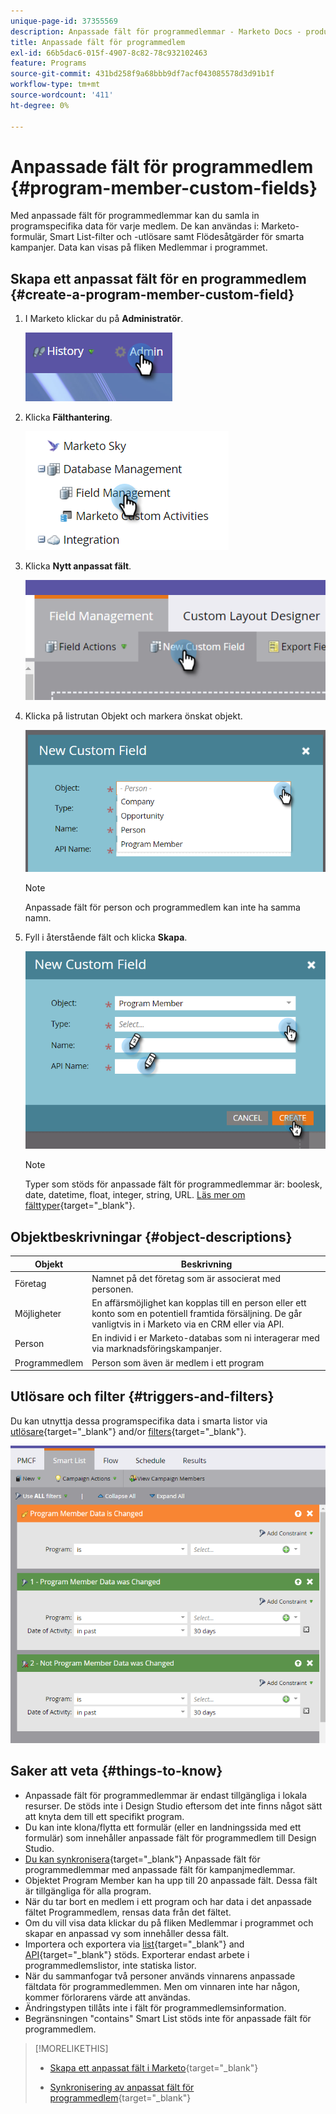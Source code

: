 ```yaml
---
unique-page-id: 37355569
description: Anpassade fält för programmedlemmar - Marketo Docs - produktdokumentation
title: Anpassade fält för programmedlem
exl-id: 66b5dac6-015f-4907-8c82-78c932102463
feature: Programs
source-git-commit: 431bd258f9a68bbb9df7acf043085578d3d91b1f
workflow-type: tm+mt
source-wordcount: '411'
ht-degree: 0%

---
```


# Anpassade fält för programmedlem {#program-member-custom-fields}

Med anpassade fält för programmedlemmar kan du samla in programspecifika data för varje medlem. De kan användas i: Marketo-formulär, Smart List-filter och -utlösare samt Flödesåtgärder för smarta kampanjer. Data kan visas på fliken Medlemmar i programmet.

## Skapa ett anpassat fält för en programmedlem {#create-a-program-member-custom-field}

1. I Marketo klickar du på **Administratör**.

   ![](assets/one.png)

1. Klicka **Fälthantering**.

   ![](assets/two.png)

1. Klicka **Nytt anpassat fält**.

   ![](assets/three.png)

1. Klicka på listrutan Objekt och markera önskat objekt.

   ![](assets/four.png)

   >[!NOTE]
   >
   >Anpassade fält för person och programmedlem kan inte ha samma namn.

1. Fyll i återstående fält och klicka **Skapa**.

   ![](assets/five.png)

   >[!NOTE]
   >
   >Typer som stöds för anpassade fält för programmedlemmar är: boolesk, date, datetime, float, integer, string, URL. [Läs mer om fälttyper](/help/marketo/product-docs/administration/field-management/custom-field-type-glossary.md){target="_blank"}.

## Objektbeskrivningar {#object-descriptions}

| Objekt | Beskrivning |
|---|---|
| Företag | Namnet på det företag som är associerat med personen. |
| Möjligheter | En affärsmöjlighet kan kopplas till en person eller ett konto som en potentiell framtida försäljning. De går vanligtvis in i Marketo via en CRM eller via API. |
| Person | En individ i er Marketo-databas som ni interagerar med via marknadsföringskampanjer. |
| Programmedlem | Person som även är medlem i ett program |

## Utlösare och filter {#triggers-and-filters}

Du kan utnyttja dessa programspecifika data i smarta listor via [utlösare](/help/marketo/product-docs/core-marketo-concepts/smart-campaigns/creating-a-smart-campaign/define-smart-list-for-smart-campaign-trigger.md){target="_blank"} and/or [filters](/help/marketo/product-docs/core-marketo-concepts/smart-lists-and-static-lists/creating-a-smart-list/find-and-add-filters-to-a-smart-list.md){target="_blank"}.

![](assets/six.png)

## Saker att veta {#things-to-know}

* Anpassade fält för programmedlemmar är endast tillgängliga i lokala resurser. De stöds inte i Design Studio eftersom det inte finns något sätt att knyta dem till ett specifikt program.
* Du kan inte klona/flytta ett formulär (eller en landningssida med ett formulär) som innehåller anpassade fält för programmedlem till Design Studio.
* [Du kan synkronisera](/help/marketo/product-docs/core-marketo-concepts/programs/working-with-programs/program-member-custom-field-sync.md){target="_blank"} Anpassade fält för programmedlemmar med anpassade fält för kampanjmedlemmar.
* Objektet Program Member kan ha upp till 20 anpassade fält. Dessa fält är tillgängliga för alla program.
* När du tar bort en medlem i ett program och har data i det anpassade fältet Programmedlem, rensas data från det fältet.
* Om du vill visa data klickar du på fliken Medlemmar i programmet och skapar en anpassad vy som innehåller dessa fält.
* Importera och exportera via [list](/help/marketo/getting-started/quick-wins/import-a-list-of-people.md){target="_blank"} and [API](https://developers.marketo.com/){target="_blank"} stöds. Exporterar endast arbete i programmedlemslistor, inte statiska listor.
* När du sammanfogar två personer används vinnarens anpassade fältdata för programmedlemmen. Men om vinnaren inte har någon, kommer förlorarens värde att användas.
* Ändringstypen tillåts inte i fält för programmedlemsinformation.
* Begränsningen &quot;contains&quot; Smart List stöds inte för anpassade fält för programmedlem.

>[!MORELIKETHIS]
>
>* [Skapa ett anpassat fält i Marketo](/help/marketo/product-docs/administration/field-management/create-a-custom-field-in-marketo.md){target="_blank"}
>
>* [Synkronisering av anpassat fält för programmedlem](/help/marketo/product-docs/core-marketo-concepts/programs/working-with-programs/program-member-custom-field-sync.md){target="_blank"}
